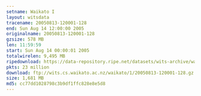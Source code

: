 ```yaml
---
setname: Waikato I
layout: witsdata
tracename: 20050813-120001-128
end: Sun Aug 14 12:00:00 2005
originalname: 20050813-120001-128
gzsize: 578 MB
len: 11:59:59
start: Sun Aug 14 00:00:01 2005
totalwirelen: 9,495 MB
ripedownload: https://data-repository.ripe.net/datasets/wits-archive/waikato/1/20050813-120001-128.gz
pkts: 23 million
download: ftp://wits.cs.waikato.ac.nz/waikato/1/20050813-120001-128.gz
size: 1,681 MB
md5: cc77dd1028798c3b9df1ffc828e8e5d8
---
```

